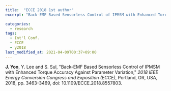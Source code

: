 ```yaml
---
title:  "ECCE 2018 1st author"
excerpt: "Back-EMF Based Sensorless Control of IPMSM with Enhanced Torque Accuracy against Parameter Variation."

categories:
  - research
tags:
  - Int'l Conf.
  - ECCE
  - y2018
last_modified_at: 2021-04-09T00:37+09:00
---
```


**J. Yoo**, Y. Lee and S. Sul, "Back-EMF Based Sensorless Control of IPMSM with Enhanced Torque Accuracy Against Parameter Variation," *2018 IEEE Energy Conversion Congress and Exposition (ECCE)*, Portland, OR, USA, 2018, pp. 3463-3469, doi: 10.1109/ECCE.2018.8557803.
